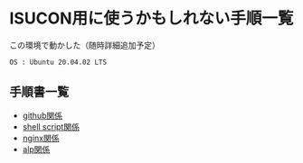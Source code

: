 # ISUCON用に使うかもしれない手順一覧

この環境で動かした（随時詳細追加予定）
```
OS : Ubuntu 20.04.02 LTS
```

## 手順書一覧
- [github関係](./github.md)
- [shell script関係](./shell-script.md)
- [nginx関係](./nginx.md)
- [alp関係](./alp.md)